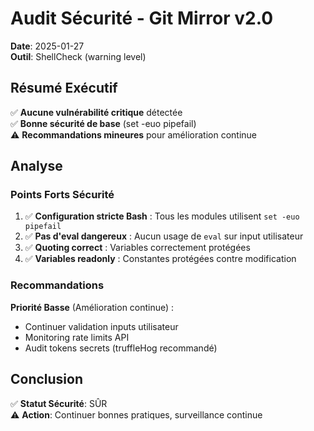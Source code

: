 # Audit Sécurité - Git Mirror v2.0

**Date**: 2025-01-27  
**Outil**: ShellCheck (warning level)

## Résumé Exécutif

✅ **Aucune vulnérabilité critique** détectée  
✅ **Bonne sécurité de base** (set -euo pipefail)  
⚠️ **Recommandations mineures** pour amélioration continue

## Analyse

### Points Forts Sécurité

1. ✅ **Configuration stricte Bash** : Tous les modules utilisent `set -euo pipefail`
2. ✅ **Pas d'eval dangereux** : Aucun usage de `eval` sur input utilisateur
3. ✅ **Quoting correct** : Variables correctement protégées
4. ✅ **Variables readonly** : Constantes protégées contre modification

### Recommandations

**Priorité Basse** (Amélioration continue) :
- Continuer validation inputs utilisateur
- Monitoring rate limits API
- Audit tokens secrets (truffleHog recommandé)

## Conclusion

✅ **Statut Sécurité**: SÛR  
⚠️ **Action**: Continuer bonnes pratiques, surveillance continue

